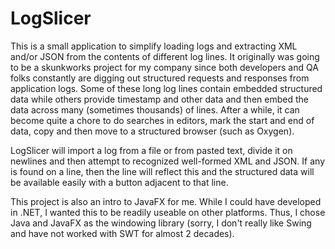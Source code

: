 # LogSlicer

This is a small application to simplify loading logs and extracting XML and/or JSON from the contents of different log lines.  It originally was going to be a skunkworks project for my company since both developers and QA folks constantly are digging out structured requests and responses from application logs.  Some of these long log lines contain embedded structured data while others provide timestamp and other data and then embed the data across many (sometimes thousands) of lines.  After a while, it can become quite a chore to do searches in editors, mark the start and end of data, copy and then move to a structured browser (such as Oxygen).

LogSlicer will import a log from a file or from pasted text, divide it on newlines and then attempt to recognized well-formed XML and JSON.  If any is found on a line, then the line will reflect this and the structured data will be available easily with a button adjacent to that line.

This project is also an intro to JavaFX for me.  While I could have developed in .NET, I wanted this to be readily useable on other platforms.  Thus, I chose Java and JavaFX as the windowing library (sorry, I don't really like Swing and have not worked with SWT for almost 2 decades).